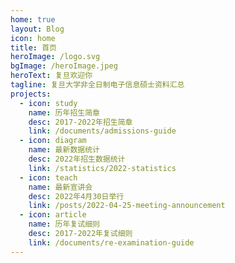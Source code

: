 ```yaml
---
home: true
layout: Blog
icon: home
title: 首页
heroImage: /logo.svg
bgImage: /heroImage.jpeg
heroText: 复旦欢迎你
tagline: 复旦大学非全日制电子信息硕士资料汇总
projects:
  - icon: study
    name: 历年招生简章
    desc: 2017-2022年招生简章
    link: /documents/admissions-guide
  - icon: diagram
    name: 最新数据统计
    desc: 2022年招生数据统计
    link: /statistics/2022-statistics
  - icon: teach
    name: 最新宣讲会
    desc: 2022年4月30日举行
    link: /posts/2022-04-25-meeting-announcement
  - icon: article
    name: 历年复试细则
    desc: 2017-2022年复试细则
    link: /documents/re-examination-guide
---
```

